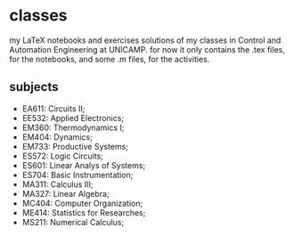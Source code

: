 # classes
my LaTeX notebooks and exercises solutions of my classes in Control and Automation Engineering at UNICAMP. for now it only contains the .tex files, for the notebooks, and some .m files, for the activities.

## subjects

- EA611: Circuits II;
- EE532: Applied Electronics;
- EM360: Thermodynamics I;
- EM404: Dynamics;
- EM733: Productive Systems;
- ES572: Logic Circuits;
- ES601: Linear Analys of Systems;
- ES704: Basic Instrumentation;
- MA311: Calculus III;
- MA327: Linear Algebra;
- MC404: Computer Organization;
- ME414: Statistics for Researches;
- MS211: Numerical Calculus;